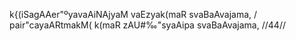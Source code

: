 k{(iSagAAer"ºyavaAiNAjyaM vaEzyak(maR svaBaAvajama, /
pair"cayaARtmakM( k(maR zAU#‰"syaAipa svaBaAvajama, //44//